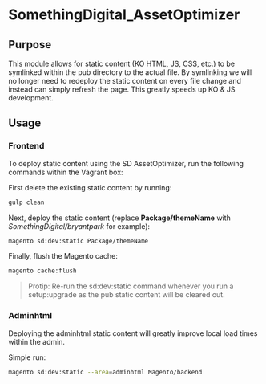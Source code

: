 # SomethingDigital_AssetOptimizer

## Purpose

This module allows for static content (KO HTML, JS, CSS, etc.) to be symlinked within the pub directory to the actual file. By symlinking we will no longer need to redeploy the static content on every file change and instead can simply refresh the page. This greatly speeds up KO & JS development.

## Usage

### Frontend

To deploy static content using the SD AssetOptimizer, run the following commands within the Vagrant box:

First delete the existing static content by running:
```bash
gulp clean
```

Next, deploy the static content (replace **Package/themeName** with *SomethingDigital/bryantpark* for example):
```bash
magento sd:dev:static Package/themeName
```

Finally, flush the Magento cache:
```bash
magento cache:flush
```

> Protip: Re-run the sd:dev:static command whenever you run a setup:upgrade as the pub static content will be cleared out.

### Adminhtml

Deploying the adminhtml static content will greatly improve local load times within the admin.

Simple run:
```bash
magento sd:dev:static --area=adminhtml Magento/backend
```